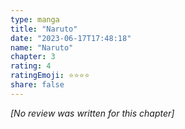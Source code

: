 ```yaml
---
type: manga
title: "Naruto"
date: "2023-06-17T17:48:18"
name: "Naruto"
chapter: 3
rating: 4
ratingEmoji: ⭐️⭐️⭐️⭐️
share: false
---
```


*[No review was written for this chapter]*
